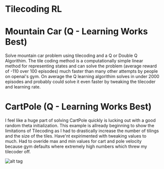 # Tilecoding RL

# Mountain Car (Q - Learning Works Best)
Solve mountain car problem using tilecoding and a Q or Double Q Algorithim. The tile coding method is a computationally simple linear method for representing states and can solve the problem (average reward of -110 over 100 episodes) much faster than many other attempts by people on openai's gym. On average the Q learning algorithim solves in under 2000 episodes and probably could solve it even faster by tweaking the tilecoder and learning rate.

# CartPole (Q - Learning Works Best)

I feel like a huge part of solving CartPole quickly is lucking out with a good random theta initialization.  This example is allready beginning to show the limitations of Tilecoding as I had to drastically increase the number of tilings and the size of the tiles.  Have'nt expirimented with tweaking values to much.  Had to overide max and min values for cart and pole velocity because gym defaults where extremely high numbers which threw my tilecoder off.

![alt tag](https://github.com/wagonhelm/mountainCar/blob/master/tileCoderFinal.gif)
